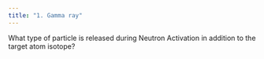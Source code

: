 ```yaml
---
title: "1. Gamma ray"
---
```

What type of particle is released during Neutron Activation in addition to the target atom isotope?

